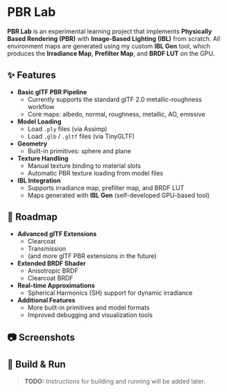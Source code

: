 # PBR Lab

**PBR Lab** is an experimental learning project that implements **Physically Based Rendering (PBR)** with **Image-Based Lighting (IBL)** from scratch.
All environment maps are generated using my custom **IBL Gen** tool, which produces the **Irradiance Map**, **Prefilter Map**, and **BRDF LUT** on the GPU.


## ✨ Features

- **Basic glTF PBR Pipeline**
  - Currently supports the standard glTF 2.0 metallic-roughness workflow
  - Core maps: albedo, normal, roughness, metallic, AO, emissive
- **Model Loading**
  - Load `.ply` files (via Assimp)
  - Load `.glb` / `.gltf` files (via TinyGLTF)
- **Geometry**
  - Built-in primitives: sphere and plane
- **Texture Handling**
  - Manual texture binding to material slots
  - Automatic PBR texture loading from model files
- **IBL Integration**
  - Supports irradiance map, prefilter map, and BRDF LUT
  - Maps generated with **IBL Gen** (self-developed GPU-based tool)

## 🚀 Roadmap

- **Advanced glTF Extensions**
  - Clearcoat  
  - Transmission  
  - (and more glTF PBR extensions in the future)
- **Extended BRDF Shader**
  - Anisotropic BRDF  
  - Clearcoat BRDF
- **Real-time Approximations**
  - Spherical Harmonics (SH) support for dynamic irradiance
- **Additional Features**
  - More built-in primitives and model formats
  - Improved debugging and visualization tools

## 📷 Screenshots



## 🔧 Build & Run

> **TODO:** Instructions for building and running will be added later.


